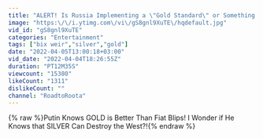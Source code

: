 ```yaml
---
title: "ALERT! Is Russia Implementing a \"Gold Standard\" or Something Very Different?! (Bix Weir)"
image: "https:\/\/i.ytimg.com\/vi\/gS8gnl9XuTE\/hqdefault.jpg"
vid_id: "gS8gnl9XuTE"
categories: "Entertainment"
tags: ["bix weir","silver","gold"]
date: "2022-04-05T13:00:18+03:00"
vid_date: "2022-04-04T18:26:55Z"
duration: "PT12M35S"
viewcount: "15380"
likeCount: "1311"
dislikeCount: ""
channel: "RoadtoRoota"
---
```

{% raw %}Putin Knows GOLD is Better Than Fiat Blips! I Wonder if He Knows that SILVER Can Destroy the West?!{% endraw %}
